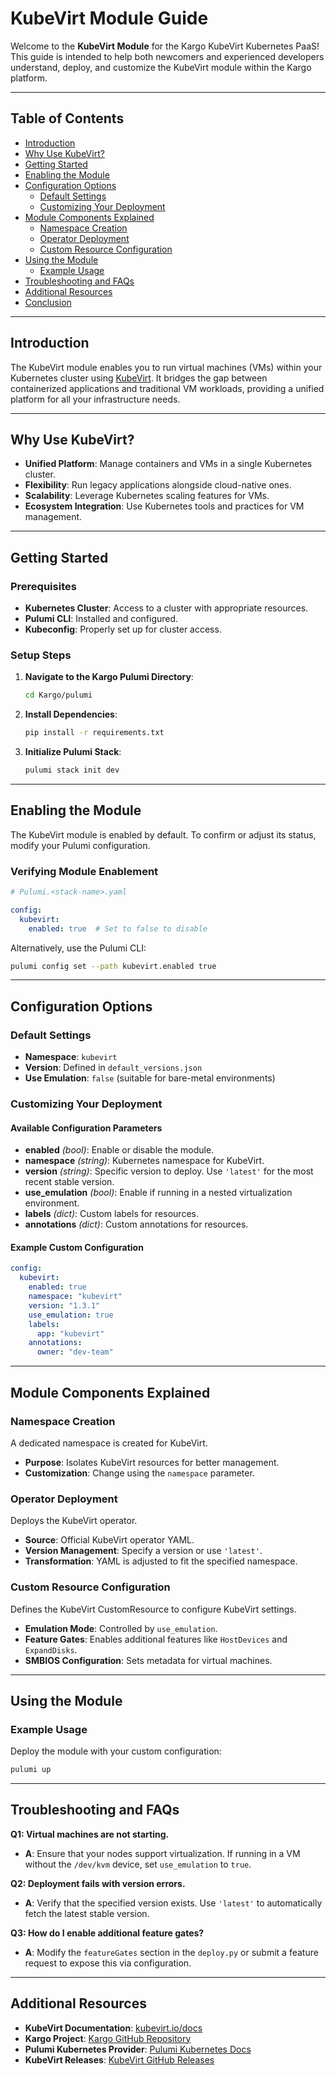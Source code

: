 # KubeVirt Module Guide

Welcome to the **KubeVirt Module** for the Kargo KubeVirt Kubernetes PaaS! This guide is intended to help both newcomers and experienced developers understand, deploy, and customize the KubeVirt module within the Kargo platform.

---

## Table of Contents

- [Introduction](#introduction)
- [Why Use KubeVirt?](#why-use-kubevirt)
- [Getting Started](#getting-started)
- [Enabling the Module](#enabling-the-module)
- [Configuration Options](#configuration-options)
  - [Default Settings](#default-settings)
  - [Customizing Your Deployment](#customizing-your-deployment)
- [Module Components Explained](#module-components-explained)
  - [Namespace Creation](#namespace-creation)
  - [Operator Deployment](#operator-deployment)
  - [Custom Resource Configuration](#custom-resource-configuration)
- [Using the Module](#using-the-module)
  - [Example Usage](#example-usage)
- [Troubleshooting and FAQs](#troubleshooting-and-faqs)
- [Additional Resources](#additional-resources)
- [Conclusion](#conclusion)

---

## Introduction

The KubeVirt module enables you to run virtual machines (VMs) within your Kubernetes cluster using [KubeVirt](https://kubevirt.io/). It bridges the gap between containerized applications and traditional VM workloads, providing a unified platform for all your infrastructure needs.

---

## Why Use KubeVirt?

- **Unified Platform**: Manage containers and VMs in a single Kubernetes cluster.
- **Flexibility**: Run legacy applications alongside cloud-native ones.
- **Scalability**: Leverage Kubernetes scaling features for VMs.
- **Ecosystem Integration**: Use Kubernetes tools and practices for VM management.

---

## Getting Started

### Prerequisites

- **Kubernetes Cluster**: Access to a cluster with appropriate resources.
- **Pulumi CLI**: Installed and configured.
- **Kubeconfig**: Properly set up for cluster access.

### Setup Steps

1. **Navigate to the Kargo Pulumi Directory**:
   ```bash
   cd Kargo/pulumi
   ```
2. **Install Dependencies**:
   ```bash
   pip install -r requirements.txt
   ```
3. **Initialize Pulumi Stack**:
   ```bash
   pulumi stack init dev
   ```

---

## Enabling the Module

The KubeVirt module is enabled by default. To confirm or adjust its status, modify your Pulumi configuration.

### Verifying Module Enablement

```yaml
# Pulumi.<stack-name>.yaml

config:
  kubevirt:
    enabled: true  # Set to false to disable
```

Alternatively, use the Pulumi CLI:

```bash
pulumi config set --path kubevirt.enabled true
```

---

## Configuration Options

### Default Settings

- **Namespace**: `kubevirt`
- **Version**: Defined in `default_versions.json`
- **Use Emulation**: `false` (suitable for bare-metal environments)

### Customizing Your Deployment

#### Available Configuration Parameters

- **enabled** *(bool)*: Enable or disable the module.
- **namespace** *(string)*: Kubernetes namespace for KubeVirt.
- **version** *(string)*: Specific version to deploy. Use `'latest'` for the most recent stable version.
- **use_emulation** *(bool)*: Enable if running in a nested virtualization environment.
- **labels** *(dict)*: Custom labels for resources.
- **annotations** *(dict)*: Custom annotations for resources.

#### Example Custom Configuration

```yaml
config:
  kubevirt:
    enabled: true
    namespace: "kubevirt"
    version: "1.3.1"
    use_emulation: true
    labels:
      app: "kubevirt"
    annotations:
      owner: "dev-team"
```

---

## Module Components Explained

### Namespace Creation

A dedicated namespace is created for KubeVirt.

- **Purpose**: Isolates KubeVirt resources for better management.
- **Customization**: Change using the `namespace` parameter.

### Operator Deployment

Deploys the KubeVirt operator.

- **Source**: Official KubeVirt operator YAML.
- **Version Management**: Specify a version or use `'latest'`.
- **Transformation**: YAML is adjusted to fit the specified namespace.

### Custom Resource Configuration

Defines the KubeVirt CustomResource to configure KubeVirt settings.

- **Emulation Mode**: Controlled by `use_emulation`.
- **Feature Gates**: Enables additional features like `HostDevices` and `ExpandDisks`.
- **SMBIOS Configuration**: Sets metadata for virtual machines.

---

## Using the Module

### Example Usage

Deploy the module with your custom configuration:

```bash
pulumi up
```

---

## Troubleshooting and FAQs

**Q1: Virtual machines are not starting.**

- **A**: Ensure that your nodes support virtualization. If running in a VM without the `/dev/kvm` device, set `use_emulation` to `true`.

**Q2: Deployment fails with version errors.**

- **A**: Verify that the specified version exists. Use `'latest'` to automatically fetch the latest stable version.

**Q3: How do I enable additional feature gates?**

- **A**: Modify the `featureGates` section in the `deploy.py` or submit a feature request to expose this via configuration.

---

## Additional Resources

- **KubeVirt Documentation**: [kubevirt.io/docs](https://kubevirt.io/docs/)
- **Kargo Project**: [Kargo GitHub Repository](https://github.com/ContainerCraft/Kargo)
- **Pulumi Kubernetes Provider**: [Pulumi Kubernetes Docs](https://www.pulumi.com/docs/reference/pkg/kubernetes/)
- **KubeVirt Releases**: [KubeVirt GitHub Releases](https://github.com/kubevirt/kubevirt/releases)
